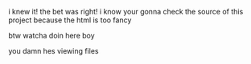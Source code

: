 i knew it! the bet was right! i know your gonna check the source of this project because the html is too fancy

btw watcha doin here boy

you damn hes viewing files